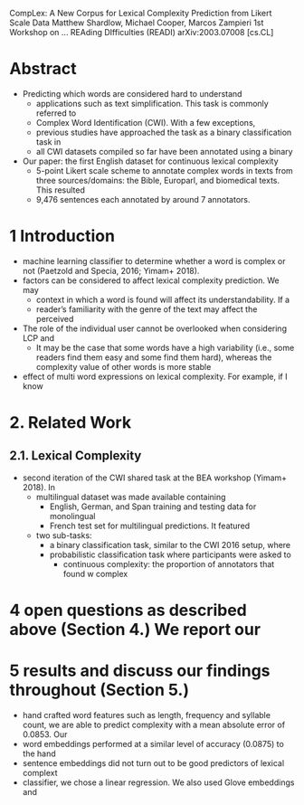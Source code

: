CompLex: A New Corpus for Lexical Complexity Prediction from Likert Scale Data
Matthew Shardlow, Michael Cooper, Marcos Zampieri
1st Workshop on ... REAding DIfficulties (READI) arXiv:2003.07008 [cs.CL]

# Abstract

* Predicting which words are considered hard to understand
  * applications such as text simplification. This task is commonly referred to
  * Complex Word Identification (CWI). With a few exceptions,
  * previous studies have approached the task as a binary classification task in
  * all CWI datasets compiled so far have been annotated using a binary
* Our paper: the first English dataset for continuous lexical complexity
  * 5-point Likert scale scheme to annotate complex words in texts from three
    sources/domains: the Bible, Europarl, and biomedical texts.  This resulted
  * 9,476 sentences each annotated by around 7 annotators.

# 1 Introduction

* machine learning classifier to determine whether a word is complex or not
  (Paetzold and Specia, 2016; Yimam+ 2018).
* factors can be considered to affect lexical complexity prediction. We may
  * context in which a word is found will affect its understandability. If a
  * reader’s familiarity with the genre of the text may affect the perceived
* The role of the individual user cannot be overlooked when considering LCP and
  * It may be the case that some words have a high variability (i.e., some
    readers find them easy and some find them hard), whereas the complexity
    value of other words is more stable
* effect of multi word expressions on lexical complexity. For example, if I know

# 2.  Related Work

## 2.1.  Lexical Complexity

* second iteration of the CWI shared task at the BEA workshop (Yimam+ 2018). In
  * multilingual dataset was made available containing
    * English, German, and Span training and testing data for monolingual
    * French test set for multilingual predictions.  It featured
  * two sub-tasks:
    * a binary classification task, similar to the CWI 2016 setup, where
    * probabilistic classification task where participants were asked to
      * continuous complexity: the proportion of annotators that found w complex

# 4 open questions as described above (Section 4.) We report our

# 5 results and discuss our findings throughout (Section 5.)

* hand crafted word features such as length, frequency and syllable count, we
  are able to predict complexity with a mean absolute error of 0.0853. Our
* word embeddings performed at a similar level of accuracy (0.0875) to the hand
* sentence embeddings did not turn out to be good predictors of lexical complext
* classifier, we chose a linear regression. We also used Glove embeddings and

